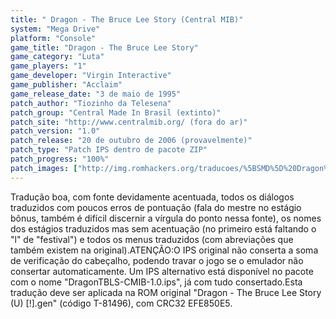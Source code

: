 ```yaml
---
title: " Dragon - The Bruce Lee Story (Central MIB)"
system: "Mega Drive"
platform: "Console"
game_title: "Dragon - The Bruce Lee Story"
game_category: "Luta"
game_players: "1"
game_developer: "Virgin Interactive"
game_publisher: "Acclaim"
game_release_date: "3 de maio de 1995"
patch_author: "Tiozinho da Telesena"
patch_group: "Central Made In Brasil (extinto)"
patch_site: "http://www.centralmib.org/ (fora do ar)"
patch_version: "1.0"
patch_release: "20 de outubro de 2006 (provavelmente)"
patch_type: "Patch IPS dentro de pacote ZIP"
patch_progress: "100%"
patch_images: ["http://img.romhackers.org/traducoes/%5BSMD%5D%20Dragon%20-%20The%20Bruce%20Lee%20Story%20-%20Central%20MIB%20-%201.png","http://img.romhackers.org/traducoes/%5BSMD%5D%20Dragon%20-%20The%20Bruce%20Lee%20Story%20-%20Central%20MIB%20-%202.png","http://img.romhackers.org/traducoes/%5BSMD%5D%20Dragon%20-%20The%20Bruce%20Lee%20Story%20-%20Central%20MIB%20-%203.png"]
---
```

Tradução boa, com fonte devidamente acentuada, todos os diálogos traduzidos com poucos erros de pontuação (fala do mestre no estágio bônus, também é difícil discernir a vírgula do ponto nessa fonte), os nomes dos estágios traduzidos mas sem acentuação (no primeiro está faltando o "l" de "festival") e todos os menus traduzidos (com abreviações que também existem na original).ATENÇÃO:O IPS original não conserta a soma de verificação do cabeçalho, podendo travar o jogo se o emulador não consertar automaticamente. Um IPS alternativo está disponível no pacote com o nome "DragonTBLS-CMIB-1.0.ips", já com tudo consertado.Esta tradução deve ser aplicada na ROM original "Dragon - The Bruce Lee Story (U) [!].gen" (código T-81496), com CRC32 EFE850E5.